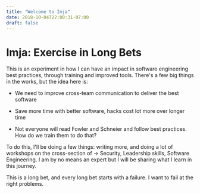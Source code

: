 ```yaml
---
title: "Welcome to Imja"
date: 2018-10-04T22:00:31-07:00
draft: false
---
```


Imja: Exercise in Long Bets
===

This is an experiment in how I can have an impact in software engineering best practices, through training and improved tools. There's a few big things in the works, but the idea here is:

- We need to improve cross-team communication to deliver the best software

- Save more time with better software, hacks cost lot more over longer time

- Not everyone will read Fowler and Schneier and follow best practices. How do we train them to do that?

To do this, I'll be doing a few things: writing more, and doing a lot of workshops on the cross-section of -> Security, Leadership skills, Software Engineering. I am by no means an expert but I will be sharing what I learn in this journey.

This is a long bet, and every long bet starts with a failure. I want to fail at the right problems.
